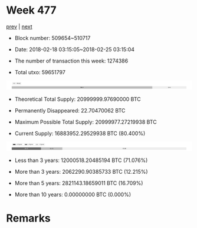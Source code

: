 # Week 477

[prev](week0476.md) | [next](week0478.md)

- Block number: 509654~510717

- Date: 2018-02-18 03:15:05~2018-02-25 03:15:04

- The number of transaction this week: 1274386

- Total utxo: 59651797

![](../images/mined_week0477.png)

- Theoretical Total Supply: 20999999.97690000 BTC

- Permanently Disappeared: 22.70470062 BTC

- Maximum Possible Total Supply: 20999977.27219938 BTC

- Current Supply: 16883952.29529938 BTC (80.400%)

![](../images/year_week0477.png)


- Less than 3 years: 12000518.20485194 BTC (71.076%)

- More than 3 years: 2062290.90385733 BTC (12.215%)

- More than 5 years: 2821143.18659011 BTC (16.709%)

- More than 10 years: 0.00000000 BTC (0.000%)

# Remarks

